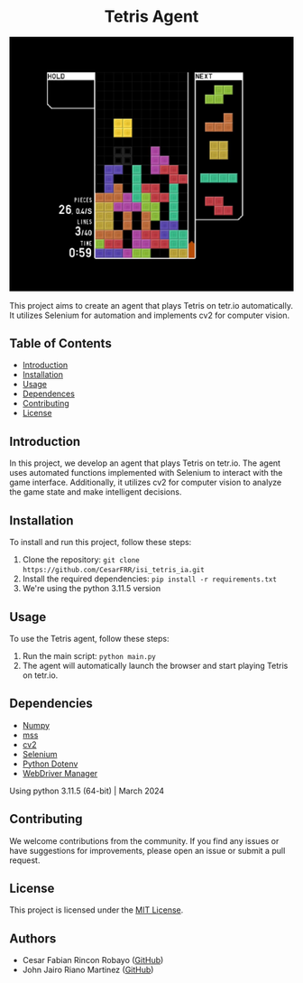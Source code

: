 

<div style="text-align: center;">
    <h1>Tetris Agent</h1>
    <img src="./data/tetris_bg.JPG" alt="Tetris Background">
</div>



This project aims to create an agent that plays Tetris on tetr.io automatically. It utilizes Selenium for automation and implements cv2 for computer vision.

## Table of Contents

- [Introduction](#introduction)
- [Installation](#installation)
- [Usage](#usage)
- [Dependences](#dependencies)
- [Contributing](#contributing)
- [License](#license)

## Introduction

In this project, we develop an agent that plays Tetris on tetr.io. The agent uses automated functions implemented with Selenium to interact with the game interface. Additionally, it utilizes cv2 for computer vision to analyze the game state and make intelligent decisions.

## Installation

To install and run this project, follow these steps:

1. Clone the repository: `git clone https://github.com/CesarFRR/isi_tetris_ia.git`
2. Install the required dependencies: `pip install -r requirements.txt`
3. We're using the python 3.11.5 version

## Usage

To use the Tetris agent, follow these steps:

1. Run the main script: `python main.py`
2. The agent will automatically launch the browser and start playing Tetris on tetr.io.

## Dependencies

- [Numpy](https://pypi.org/project/numpy/)
- [mss](https://pypi.org/project/mss/)
- [cv2](https://pypi.org/project/opencv-python/)
- [Selenium](https://pypi.org/project/selenium/)
- [Python Dotenv](https://pypi.org/project/python-dotenv/)
- [WebDriver Manager](https://pypi.org/project/webdriver-manager/)

Using python 3.11.5 (64-bit) | March 2024

## Contributing

We welcome contributions from the community. If you find any issues or have suggestions for improvements, please open an issue or submit a pull request.

## License

This project is licensed under the [MIT License](LICENSE).


## Authors

- Cesar Fabian Rincon Robayo ([GitHub](https://github.com/CesarFRR))
- John Jairo Riano Martinez ([GitHub](https://github.com/jorianom))

